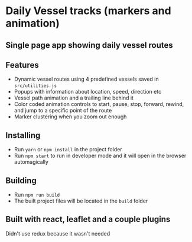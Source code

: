 # Daily Vessel tracks (markers and animation)

## Single page app showing daily vessel routes

## Features

- Dynamic vessel routes using 4 predefined vessels saved in `src/utilities.js`
- Popups with information about location, speed, direction etc
- Vessel path animation and a trailing line behind it
- Color coded animation controls to start, pause, stop, forward, rewind, and jump to a specific point of the route
- Marker clustering when you zoom out enough

## Installing

- Run `yarn` or `npm install` in the project folder
- Run `npm start` to run in developer mode and it will open in the browser automagically

## Building

- Run `npm run build`
- The built project files will be located in the `build` folder

## Built with react, leaflet and a couple plugins

Didn't use redux because it wasn't needed
